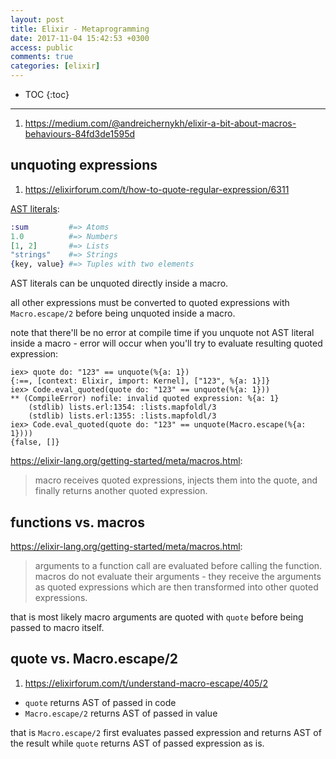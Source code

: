 ```yaml
---
layout: post
title: Elixir - Metaprogramming
date: 2017-11-04 15:42:53 +0300
access: public
comments: true
categories: [elixir]
---
```


<!-- more -->

* TOC
{:toc}
<hr>

1. <https://medium.com/@andreichernykh/elixir-a-bit-about-macros-behaviours-84fd3de1595d>

unquoting expressions
---------------------

1. <https://elixirforum.com/t/how-to-quote-regular-expression/6311>

[AST literals](https://elixir-lang.org/getting-started/meta/quote-and-unquote.html):

```elixir
:sum         #=> Atoms
1.0          #=> Numbers
[1, 2]       #=> Lists
"strings"    #=> Strings
{key, value} #=> Tuples with two elements
```

AST literals can be unquoted directly inside a macro.

all other expressions must be converted to quoted expressions
with `Macro.escape/2` before being unquoted inside a macro.

note that there'll be no error at compile time if you unquote
not AST literal inside a macro - error will occur when you'll
try to evaluate resulting quoted expression:

```
iex> quote do: "123" == unquote(%{a: 1})
{:==, [context: Elixir, import: Kernel], ["123", %{a: 1}]}
iex> Code.eval_quoted(quote do: "123" == unquote(%{a: 1}))
** (CompileError) nofile: invalid quoted expression: %{a: 1}
    (stdlib) lists.erl:1354: :lists.mapfoldl/3
    (stdlib) lists.erl:1355: :lists.mapfoldl/3
iex> Code.eval_quoted(quote do: "123" == unquote(Macro.escape(%{a: 1})))
{false, []}
```

<https://elixir-lang.org/getting-started/meta/macros.html>:

> macro receives quoted expressions, injects them into the quote,
> and finally returns another quoted expression.

functions vs. macros
--------------------

<https://elixir-lang.org/getting-started/meta/macros.html>:

> arguments to a function call are evaluated before calling the function.
> macros do not evaluate their arguments - they receive the arguments as
> quoted expressions which are then transformed into other quoted expressions.

that is most likely macro arguments are quoted with `quote` before being
passed to macro itself.

quote vs. Macro.escape/2
----------------------------

1. <https://elixirforum.com/t/understand-macro-escape/405/2>

- `quote` returns AST of passed in code
- `Macro.escape/2` returns AST of passed in value

that is `Macro.escape/2` first evaluates passed expression and returns
AST of the result while `quote` returns AST of passed expression as is.
